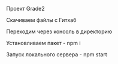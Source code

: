 Проект Grade2

Скачиваем файлы с Гитхаб

Переходим через консоль в директорию

Установливаем пакет - npm i

Запуск локального сервера - npm start
